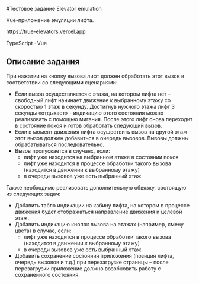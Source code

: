 
#Тестовое задание Elevator emulation

Vue-приложение эмуляции лифта.

https://true-elevators.vercel.app

TypeScript · Vue

## Описание задания
При нажатии на кнопку вызова лифт должен обработать этот вызов в
  соответствии со следующими сценариями:
* Если вызов осуществляется с этажа, на котором лифта нет – свободный
   лифт начинает движение к выбранному этажу со скоростью 1 этаж в
   секунду.
   Достигнув нужного этажа лифт 3 секунды «отдыхает» - индикацию этого
   состояния можно реализовать с помощью мигания.
   После этого лифт снова переходит в состояние покоя и готов обработать
   следующий вызов.
* Если в момент движения лифта осуществить вызов на другой этаж – этот
   вызов должен добавиться в очередь вызовов.
   Вызовы должны обрабатываться последовательно.
* Вызов пропускается в случаях, если:
  * лифт уже находится на выбранном этаже в состоянии покоя
  * лифт уже находится в процессе обработки такого вызова (находится в
    движении к выбранному этажу)
  * в очереди вызовов уже есть выбранный этаж

Также необходимо реализовать дополнительную обвязку, состоящую из
    следующих задач:
* Добавить табло индикации на кабину лифта, на котором в процессе
   движения будет отображаться направление движения и целевой этаж.
* Добавить индикацию кнопок вызова на этажах (например, смену цвета) в
   случае, если:
  * лифт уже находится в процессе обработки такого вызова (находится в
    движении к выбранному этажу)
  * в очереди вызовов уже есть выбранный этаж
* Добавить сохранение состояния приложения (позиция лифта, очередь
   вызовов и т.д.) при перезагрузке страницы – после перезагрузки
   приложение должно возобновить работу с сохраненного состояния.